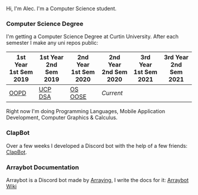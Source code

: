 Hi, I'm Alec. I'm a Computer Science student.

### Computer Science Degree

I'm getting a Computer Science Degree at Curtin University. After each semester I make any uni repos public:

1st Year <br> 1st Sem <br> 2019 | 1st Year <br> 2nd Sem <br> 2019 | 2nd Year <br> 1st Sem <br> 2020 | 2nd Year <br> 2nd Sem <br> 2020 | 3rd Year <br> 1st Sem <br> 2021 | 3rd Year <br> 2nd Sem <br> 2021  
--- | --- | --- | --- | --- | --- |
[OOPD](https://github.com/Alecadabra/OOPD) | [UCP](https://github.com/Alecadabra/UCP)<br>[DSA](https://github.com/Alecadabra/DSA) | [OS](https://github.com/Alecadabra/OS)<br>[OOSE](https://github.com/Alecadabra/OOSE) | *Current*

Right now I'm doing Programming Languages, Mobile Application Development, Computer Graphics & Calculus.

### ClapBot

Over a few weeks I developed a Discord bot with the help of a few friends: [ClapBot](https://github.com/ClapBotCo/ClapBot).

### Arraybot Documentation

Arraybot is a Discord bot made by [Arraying](https://github.com/Arraying), I write the docs for it: [Arraybot Wiki](https://github.com/Arraying/Arraybot/wiki)
